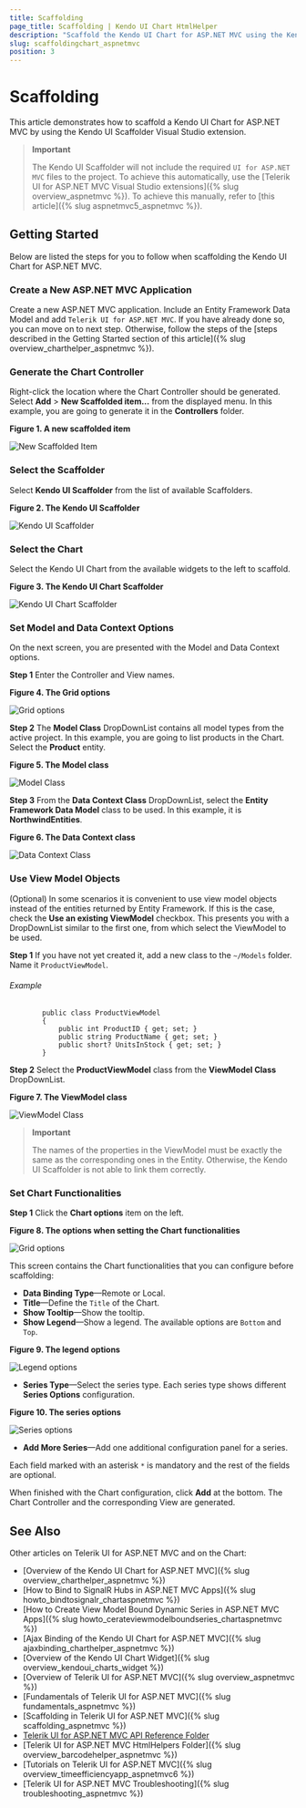 ```yaml
---
title: Scaffolding
page_title: Scaffolding | Kendo UI Chart HtmlHelper
description: "Scaffold the Kendo UI Chart for ASP.NET MVC using the Kendo UI Scaffolder extension for Visual Studio."
slug: scaffoldingchart_aspnetmvc
position: 3
---
```


# Scaffolding

This article demonstrates how to scaffold a Kendo UI Chart for ASP.NET MVC by using the Kendo UI Scaffolder Visual Studio extension.

> **Important**  
>
> The Kendo UI Scaffolder will not include the required `UI for ASP.NET MVC` files to the project. To achieve this automatically, use the [Telerik UI for ASP.NET MVC Visual Studio extensions]({% slug overview_aspnetmvc %}). To achieve this manually, refer to [this article]({% slug aspnetmvc5_aspnetmvc %}).

## Getting Started

Below are listed the steps for you to follow when scaffolding the Kendo UI Chart for ASP.NET MVC.

### Create a New ASP.NET MVC Application

Create a new ASP.NET MVC application. Include an Entity Framework Data Model and add `Telerik UI for ASP.NET MVC`. If you have already done so, you can move on to next step. Otherwise, follow the steps of the [steps described in the Getting Started section of this article]({% slug overview_charthelper_aspnetmvc %}).

### Generate the Chart Controller

Right-click the location where the Chart Controller should be generated. Select **Add** > **New Scaffolded item...** from the displayed menu. In this example, you are going to generate it in the **Controllers** folder.

**Figure 1. A new scaffolded item**

![New Scaffolded Item](/aspnet-mvc/images/scaffolding/new_scaffolded_item.png)

### Select the Scaffolder

Select **Kendo UI Scaffolder** from the list of available Scaffolders.

**Figure 2. The Kendo UI Scaffolder**

![Kendo UI Scaffolder](/aspnet-mvc/images/scaffolding/kendo_ui_scaffolder.png)

### Select the Chart

Select the Kendo UI Chart from the available widgets to the left to scaffold.

**Figure 3. The Kendo UI Chart Scaffolder**

![Kendo UI Chart Scaffolder](/aspnet-mvc/helpers/chart/images/scaffolding/kendo_ui_chart.png)

### Set Model and Data Context Options

On the next screen, you are presented with the Model and Data Context options.

**Step 1** Enter the Controller and View names.  

**Figure 4. The Grid options**

![Grid options](/aspnet-mvc/helpers/grid/images/scaffolding/kendo_ui_grid1.png)

**Step 2** The **Model Class** DropDownList contains all model types from the active project. In this example, you are going to list products in the Chart. Select the **Product** entity.

**Figure 5. The Model class**

![Model Class](/aspnet-mvc/helpers/grid/images/scaffolding/model_class.png)

**Step 3** From the **Data Context Class** DropDownList, select the **Entity Framework Data Model** class to be used. In this example, it is **NorthwindEntities**.  

**Figure 6. The Data Context class**

![Data Context Class](/aspnet-mvc/helpers/grid/images/scaffolding/data_context_class.png)

### Use View Model Objects

(Optional) In some scenarios it is convenient to use view model objects instead of the entities returned by Entity Framework. If this is the case, check the **Use an existing ViewModel** checkbox. This presents you with a DropDownList similar to the first one, from which select the ViewModel to be used.

**Step 1** If you have not yet created it, add a new class to the `~/Models` folder. Name it `ProductViewModel`.

###### Example

	        public class ProductViewModel
	        {
	            public int ProductID { get; set; }
	            public string ProductName { get; set; }
	            public short? UnitsInStock { get; set; }
	        }

**Step 2** Select the **ProductViewModel** class from the **ViewModel Class** DropDownList.  

**Figure 7. The ViewModel class**

![ViewModel Class](/aspnet-mvc/helpers/grid/images/scaffolding/view_model_class.png)

> **Important**
>
> The names of the properties in the ViewModel must be exactly the same as the corresponding ones in the Entity. Otherwise, the Kendo UI Scaffolder is not able to link them correctly.

### Set Chart Functionalities

**Step 1** Click the **Chart options** item on the left.  

**Figure 8. The options when setting the Chart functionalities**

![Grid options](/aspnet-mvc/helpers/chart/images/scaffolding/kendo_ui_chart2.png)  

This screen contains the Chart functionalities that you can configure before scaffolding:
* **Data Binding Type**&mdash;Remote or Local.
* **Title**&mdash;Define the `Title` of the Chart.   
* **Show Tooltip**&mdash;Show the tooltip.    
* **Show Legend**&mdash;Show a legend. The available options are `Bottom` and `Top`.

**Figure 9. The legend options**

![Legend options](/aspnet-mvc/helpers/chart/images/scaffolding/legend.png)

* **Series Type**&mdash;Select the series type. Each series type shows different **Series Options** configuration.

**Figure 10. The series options**

![Series options](/aspnet-mvc/helpers/chart/images/scaffolding/series_options_1.png)

* **Add More Series**&mdash;Add one additional configuration panel for a series.

Each field marked with an asterisk `*` is mandatory and the rest of the fields are optional.

When finished with the Chart configuration, click **Add** at the bottom. The Chart Controller and the corresponding View are generated.

## See Also

Other articles on Telerik UI for ASP.NET MVC and on the Chart:

* [Overview of the Kendo UI Chart for ASP.NET MVC]({% slug overview_charthelper_aspnetmvc %})
* [How to Bind to SignalR Hubs in ASP.NET MVC Apps]({% slug howto_bindtosignalr_chartaspnetmvc %})
* [How to Create View Model Bound Dynamic Series in ASP.NET MVC Apps]({% slug howto_cerateviewmodelboundseries_chartaspnetmvc %})
* [Ajax Binding of the Kendo UI Chart for ASP.NET MVC]({% slug ajaxbinding_charthelper_aspnetmvc %})
* [Overview of the Kendo UI Chart Widget]({% slug overview_kendoui_charts_widget %})
* [Overview of Telerik UI for ASP.NET MVC]({% slug overview_aspnetmvc %})
* [Fundamentals of Telerik UI for ASP.NET MVC]({% slug fundamentals_aspnetmvc %})
* [Scaffolding in Telerik UI for ASP.NET MVC]({% slug scaffolding_aspnetmvc %})
* [Telerik UI for ASP.NET MVC API Reference Folder](/api/aspnet-mvc/Kendo.Mvc/AggregateFunction)
* [Telerik UI for ASP.NET MVC HtmlHelpers Folder]({% slug overview_barcodehelper_aspnetmvc %})
* [Tutorials on Telerik UI for ASP.NET MVC]({% slug overview_timeefficiencyapp_aspnetmvc6 %})
* [Telerik UI for ASP.NET MVC Troubleshooting]({% slug troubleshooting_aspnetmvc %})
